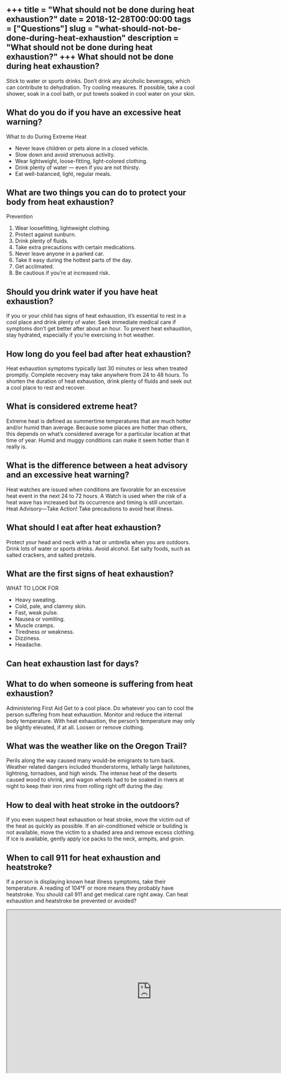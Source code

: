 +++
title = "What should not be done during heat exhaustion?"
date = 2018-12-28T00:00:00
tags = ["Questions"]
slug = "what-should-not-be-done-during-heat-exhaustion"
description = "What should not be done during heat exhaustion?"
+++
What should not be done during heat exhaustion?
-----------------------------------------------

Stick to water or sports drinks. Don’t drink any alcoholic beverages, which can contribute to dehydration. Try cooling measures. If possible, take a cool shower, soak in a cool bath, or put towels soaked in cool water on your skin.

What do you do if you have an excessive heat warning?
-----------------------------------------------------

What to do During Extreme Heat

- Never leave children or pets alone in a closed vehicle.
- Slow down and avoid strenuous activity.
- Wear lightweight, loose-fitting, light-colored clothing.
- Drink plenty of water — even if you are not thirsty.
- Eat well-balanced, light, regular meals.

What are two things you can do to protect your body from heat exhaustion?
-------------------------------------------------------------------------

Prevention

1. Wear loosefitting, lightweight clothing.
2. Protect against sunburn.
3. Drink plenty of fluids.
4. Take extra precautions with certain medications.
5. Never leave anyone in a parked car.
6. Take it easy during the hottest parts of the day.
7. Get acclimated.
8. Be cautious if you’re at increased risk.

Should you drink water if you have heat exhaustion?
---------------------------------------------------

If you or your child has signs of heat exhaustion, it’s essential to rest in a cool place and drink plenty of water. Seek immediate medical care if symptoms don’t get better after about an hour. To prevent heat exhaustion, stay hydrated, especially if you’re exercising in hot weather.

How long do you feel bad after heat exhaustion?
-----------------------------------------------

Heat exhaustion symptoms typically last 30 minutes or less when treated promptly. Complete recovery may take anywhere from 24 to 48 hours. To shorten the duration of heat exhaustion, drink plenty of fluids and seek out a cool place to rest and recover.

What is considered extreme heat?
--------------------------------

Extreme heat is defined as summertime temperatures that are much hotter and/or humid than average. Because some places are hotter than others, this depends on what’s considered average for a particular location at that time of year. Humid and muggy conditions can make it seem hotter than it really is.

What is the difference between a heat advisory and an excessive heat warning?
-----------------------------------------------------------------------------

Heat watches are issued when conditions are favorable for an excessive heat event in the next 24 to 72 hours. A Watch is used when the risk of a heat wave has increased but its occurrence and timing is still uncertain. Heat Advisory—Take Action! Take precautions to avoid heat illness.

What should I eat after heat exhaustion?
----------------------------------------

Protect your head and neck with a hat or umbrella when you are outdoors. Drink lots of water or sports drinks. Avoid alcohol. Eat salty foods, such as salted crackers, and salted pretzels.

What are the first signs of heat exhaustion?
--------------------------------------------

WHAT TO LOOK FOR

- Heavy sweating.
- Cold, pale, and clammy skin.
- Fast, weak pulse.
- Nausea or vomiting.
- Muscle cramps.
- Tiredness or weakness.
- Dizziness.
- Headache.

Can heat exhaustion last for days?
----------------------------------

What to do when someone is suffering from heat exhaustion?
----------------------------------------------------------

Administering First Aid Get to a cool place. Do whatever you can to cool the person suffering from heat exhaustion. Monitor and reduce the internal body temperature. With heat exhaustion, the person’s temperature may only be slightly elevated, if at all. Loosen or remove clothing.

What was the weather like on the Oregon Trail?
----------------------------------------------

Perils along the way caused many would-be emigrants to turn back. Weather related dangers included thunderstorms, lethally large hailstones, lightning, tornadoes, and high winds. The intense heat of the deserts caused wood to shrink, and wagon wheels had to be soaked in rivers at night to keep their iron rims from rolling right off during the day.

How to deal with heat stroke in the outdoors?
---------------------------------------------

If you even suspect heat exhaustion or heat stroke, move the victim out of the heat as quickly as possible. If an air-conditioned vehicle or building is not available, move the victim to a shaded area and remove excess clothing. If ice is available, gently apply ice packs to the neck, armpits, and groin.

When to call 911 for heat exhaustion and heatstroke?
----------------------------------------------------

If a person is displaying known heat illness symptoms, take their temperature. A reading of 104°F or more means they probably have heatstroke. You should call 911 and get medical care right away. Can heat exhaustion and heatstroke be prevented or avoided?

<iframe allow="accelerometer; autoplay; clipboard-write; encrypted-media; gyroscope; picture-in-picture" allowfullscreen="" class="__youtube_prefs__  epyt-is-override  no-lazyload" data-no-lazy="1" data-origheight="433" data-origwidth="770" data-skipgform_ajax_framebjll="" height="433" id="_ytid_62955" loading="lazy" src="https://www.youtube.com/embed/6G7V4w9bqJY?enablejsapi=1&autoplay=0&cc_load_policy=0&cc_lang_pref=&iv_load_policy=1&loop=0&modestbranding=0&rel=1&fs=1&playsinline=0&autohide=2&theme=dark&color=red&controls=1&" title="YouTube player" width="770"></iframe>